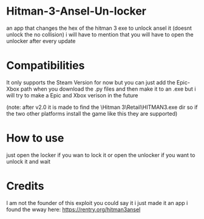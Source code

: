 # Hitman-3-Ansel-Un-locker
an app that changes the hex of the hitman 3 exe to unlock ansel it (doesnt unlock the no collision) i will have to mention that you will have to open the unlocker after every update

# Compatibilities
It only supports the Steam Version for now but you can just add the Epic-Xbox path when you download the .py files and then make it to an .exe but i will try to make a Epic and Xbox verison in the future

(note: after v2.0 it is made to find the \Hitman 3\Retail\HITMAN3.exe dir so if the two other platforms install the game like this they are supported)

# How to use
just open the locker if you wan to lock it or open the unlocker if you want to unlock it and wait

# Credits
I am not the founder of this exploit you could say it i just made it an app  i found the wway here: https://rentry.org/hitman3ansel 
